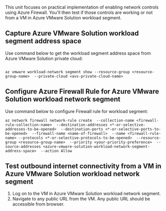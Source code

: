 ﻿This unit focuses on practical implementation of enabling network controls using Azure Firewall. You'll then test if those controls are working or not from a VM in Azure VMware Solution workload segment.

## Capture Azure VMware Solution workload segment address space

Use command below to get the workload segment address space from Azure VMware Solution private cloud:

```azurecli

az vmware workload-network segment show --resource-group <resource-group-name>  --private-cloud <avs-private-cloud-name>
```

## Configure Azure Firewall Rule for Azure VMware Solution workload network segment
Use command below to configure Firewall rule for workload segment:

```azurecli
az network firewall network-rule create  --collection-name <firewall-rule-collection-name>  --destination-addresses <*-or-selective-addresses-to-be-opened>  --destination-ports <*-or-selective-ports-to-be-opened>  --firewall-name <name-of-firewall>  --name <firewall-rule-name> --protocols <*-or-selective-protocols-to-be-opened>  --resource-group <resource-group-name>  --priority <your-priority-preference>  --source-addresses <azure-vmware-solution-workload-network-segment-address-space>  --action Allow
```

## Test outbound internet connectivity from a VM in Azure VMware Solution workload network segment

1. Log on to the VM in Azure VMware Solution workload network segment.
1. Navigate to any public URL from the VM. Any public URL should be accessible from browser.
